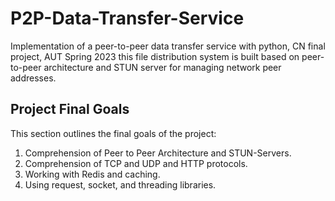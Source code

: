 # P2P-Data-Transfer-Service
Implementation of a peer-to-peer data transfer service with python, CN final project, AUT Spring 2023
this file distribution system is built based on peer-to-peer architecture and STUN server for managing network peer addresses.

## Project Final Goals

This section outlines the final goals of the project:

1. Comprehension of Peer to Peer Architecture and STUN-Servers.
2. Comprehension of TCP and UDP and HTTP protocols.
3. Working with Redis and caching.
4. Using request, socket, and threading libraries.


